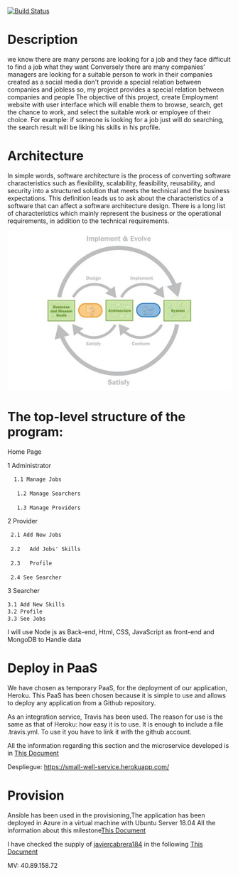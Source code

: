 ﻿

[![Build Status](https://travis-ci.org/AbdullahTaher93/CCMYproject.svg?branch=master)](https://travis-ci.org/AbdullahTaher93/CCMYproject)


# Description


we know there are many persons are looking for a job and they face difficult to find a job 
what they want Conversely there are many companies’ managers are looking for a suitable person
to work in their companies created as a social media don't provide a special relation between 
companies and jobless so, my project provides a special relation between companies and people The
objective of this project, create Employment website with user interface which will enable them to
browse, search, get the chance to work, and select the suitable work or employee of their choice. 
For example: if someone is looking for a job just will do searching, the search result will be liking
his skills in his profile.

# Architecture

In simple words, software architecture is the process of converting software characteristics such as flexibility, scalability, feasibility, reusability, and security into a structured solution that meets the technical and the business expectations. This definition leads us to ask about the characteristics of a software that can affect a software architecture design. There is a long list of characteristics which mainly represent the business or the operational requirements, in addition to the technical requirements.


![Computación nube](https://github.com/AbdullahTaher93/CCMYproject/blob/master/docs/image/cyc.png)

# The top-level structure of the program:
 Home Page

1 Administrator

      1.1 Manage Jobs

       1.2 Manage Searchers

       1.3 Manage Providers
2 Provider

     2.1 Add New Jobs

     2.2   Add Jobs' Skills

     2.3   Profile

     2.4 See Searcher

3 Searcher

    3.1 Add New Skills 
    3.2 Profile
    3.3 See Jobs
I will use Node js as Back-end, Html, CSS, JavaScript as front-end and MongoDB to Handle data


#  Deploy in PaaS

We have chosen as temporary PaaS, for the deployment of our application, Heroku. This PaaS has been chosen because it is simple to use and allows to deploy any application from a Github repository.

As an integration service, Travis has been used. The reason for use is the same as that of Heroku: how easy it is to use. It is enough to include a file .travis.yml. To use it you have to link it with the github account.

All the information regarding this section and the microservice developed is in
[This Document](https://github.com/AbdullahTaher93/CCMYproject/blob/master/docs/Hito2.md)

Despliegue: https://small-well-service.herokuapp.com/


# Provision

Ansible has been used in the provisioning,The application has been deployed in Azure in a virtual machine with Ubuntu Server 18.04 
All the information about this milestone[This Document](https://github.com/AbdullahTaher93/CCMYproject/blob/master/docs/Hito3.md)

I have checked the supply of [javiercabrera184](https://github.com/javiercabrera184) in the following [This Document](https://github.com/javiercabrera184/ProyectoCC/blob/master/docs/Hito3.md)

MV: 40.89.158.72

